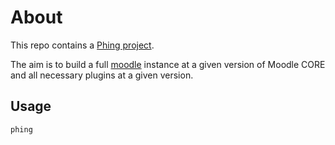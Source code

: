 # About

This repo contains a [Phing project](https://www.phing.info/).

The aim is to build a full [moodle](https://github.com/moodle/moodle) instance at a given version of Moodle CORE and all necessary plugins at a given version.

## Usage

    phing

